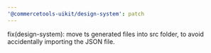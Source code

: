 ```yaml
---
'@commercetools-uikit/design-system': patch
---
```


fix(design-system): move ts generated files into src folder, to avoid accidentally importing the JSON file.
